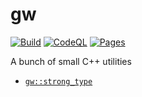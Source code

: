 # gw

[![Build](https://github.com/globberwops/gw/actions/workflows/build.yml/badge.svg)](https://github.com/globberwops/gw/actions/workflows/build.yml)
[![CodeQL](https://github.com/globberwops/gw/actions/workflows/codeql.yml/badge.svg)](https://github.com/globberwops/gw/actions/workflows/codeql.yml)
[![Pages](https://github.com/globberwops/gw/actions/workflows/pages.yml/badge.svg)](https://github.com/globberwops/gw/actions/workflows/pages.yml)

A bunch of small C++ utilities

 * [`gw::strong_type`](docs/strong_type.md)
